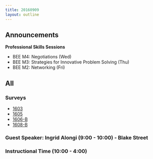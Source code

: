 ```yaml
---
title: 20160909
layout: outline
---
```


## Announcements
**Professional Skills Sessions**  

* BEE M4: Negotiations (Wed)  
* BEE M3: Strategies for Innovative Problem Solving (Thu)  
* BEE M2: Networking (Fri)  

## All

### Surveys

* [1603]()
* [1605]()
* [1606-B]()
* [1608-B]()

### Guest Speaker: Ingrid Alongi (9:00 - 10:00) - Blake Street

### Instructional Time (10:00 - 4:00)
